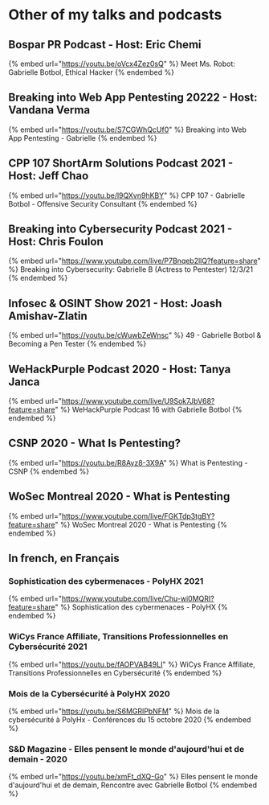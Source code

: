 # Other of my talks and podcasts

## Bospar PR Podcast - Host: Eric Chemi

{% embed url="https://youtu.be/oVcx4Zez0sQ" %} Meet Ms. Robot: Gabrielle Botbol, Ethical Hacker {% endembed %}  

## Breaking into Web App Pentesting 20222 - Host: Vandana Verma

{% embed url="https://youtu.be/S7CGWhQcUf0" %} Breaking into Web App Pentesting - Gabrielle {% endembed %}  

## CPP 107 ShortArm Solutions Podcast 2021 - Host: Jeff Chao

{% embed url="https://youtu.be/l9QXvn9hKBY" %} CPP 107 - Gabrielle Botbol - Offensive Security Consultant {% endembed %}  

## Breaking into Cybersecurity Podcast 2021 - Host: Chris Foulon

{% embed url="https://www.youtube.com/live/P7Bnqeb2llQ?feature=share" %}  Breaking into Cybersecurity: Gabrielle B (Actress to Pentester) 12/3/21 {% endembed %}  

## Infosec & OSINT Show 2021 - Host: Joash Amishav-Zlatin

{% embed url="https://youtu.be/cWuwbZeWnsc" %} 49 - Gabrielle Botbol & Becoming a Pen Tester {% endembed %}

## WeHackPurple Podcast 2020 - Host: Tanya Janca

{% embed url="https://www.youtube.com/live/U9Sok7JbV68?feature=share" %} WeHackPurple Podcast 16 with Gabrielle Botbol {% endembed %}

## CSNP 2020 - What Is Pentesting?

{% embed url="https://youtu.be/R8Ayz8-3X9A" %} What is Pentesting - CSNP {% endembed %}

## WoSec Montreal 2020 - What is Pentesting

{% embed url="https://www.youtube.com/live/FGKTdp3tgBY?feature=share" %} WoSec Montreal 2020 - What is Pentesting {% endembed %}

## In french, en Français

### Sophistication des cybermenaces - PolyHX 2021

{% embed url="https://www.youtube.com/live/Chu-wi0MQRI?feature=share" %} Sophistication des cybermenaces - PolyHX {% endembed %}

### WiCys France Affiliate, Transitions Professionnelles en Cybersécurité 2021

{% embed url="https://youtu.be/fAOPVAB49LI" %} WiCys France Affiliate, Transitions Professionnelles en Cybersécurité {% endembed %}

### Mois de la Cybersécurité à PolyHX 2020

{% embed url="https://youtu.be/S6MGRlPbNFM" %} Mois de la cybersécurité à PolyHx - Conférences du 15 octobre 2020 {% endembed %}

### S&D Magazine - Elles pensent le monde d'aujourd'hui et de demain - 2020

{% embed url="https://youtu.be/xmFt_dXQ-Go" %} Elles pensent le monde d'aujourd'hui et de demain, Rencontre avec Gabrielle Botbol {% endembed %}